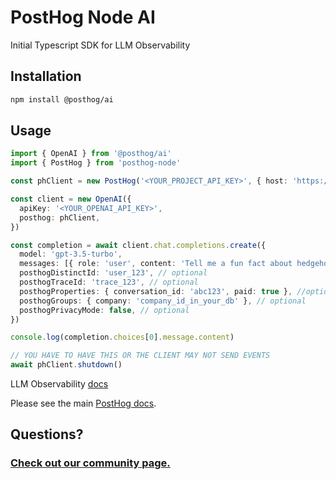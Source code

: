 # PostHog Node AI

Initial Typescript SDK for LLM Observability

## Installation

```bash
npm install @posthog/ai
```

## Usage

```typescript
import { OpenAI } from '@posthog/ai'
import { PostHog } from 'posthog-node'

const phClient = new PostHog('<YOUR_PROJECT_API_KEY>', { host: 'https://us.i.posthog.com' })

const client = new OpenAI({
  apiKey: '<YOUR_OPENAI_API_KEY>',
  posthog: phClient,
})

const completion = await client.chat.completions.create({
  model: 'gpt-3.5-turbo',
  messages: [{ role: 'user', content: 'Tell me a fun fact about hedgehogs' }],
  posthogDistinctId: 'user_123', // optional
  posthogTraceId: 'trace_123', // optional
  posthogProperties: { conversation_id: 'abc123', paid: true }, //optional
  posthogGroups: { company: 'company_id_in_your_db' }, // optional
  posthogPrivacyMode: false, // optional
})

console.log(completion.choices[0].message.content)

// YOU HAVE TO HAVE THIS OR THE CLIENT MAY NOT SEND EVENTS
await phClient.shutdown()
```

LLM Observability [docs](https://posthog.com/docs/ai-engineering/observability)

Please see the main [PostHog docs](https://www.posthog.com/docs).

## Questions?

### [Check out our community page.](https://posthog.com/posts)
